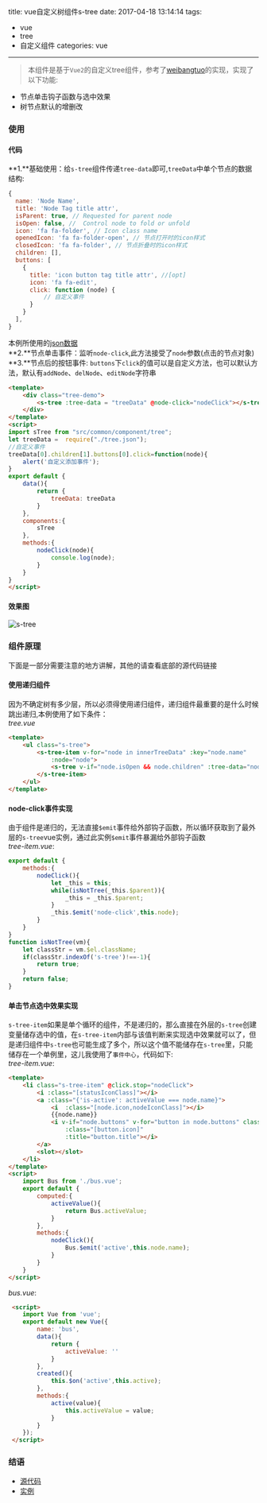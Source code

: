 title: vue自定义树组件s-tree
date: 2017-04-18 13:14:14
tags: 
- vue
- tree
- 自定义组件
categories: vue
---
>本组件是基于`Vue2`的自定义tree组件，参考了[weibangtuo](https://github.com/weibangtuo/vue-tree)的实现，实现了以下功能:    

- 节点单击钩子函数与选中效果
- 树节点默认的增删改

### 使用
#### 代码
**1.**基础使用：给`s-tree`组件传递`tree-data`即可,`treeData`中单个节点的数据结构:
``` js
{
  name: 'Node Name',
  title: 'Node Tag title attr',
  isParent: true, // Requested for parent node
  isOpen: false, //  Control node to fold or unfold
  icon: 'fa fa-folder', // Icon class name
  openedIcon: 'fa fa-folder-open', // 节点打开时的icon样式
  closedIcon: 'fa fa-folder', // 节点折叠时的icon样式
  children: [], 
  buttons: [ 
    {
      title: 'icon button tag title attr', //[opt]
      icon: 'fa fa-edit',
      click: function (node) { 
          // 自定义事件
      }
    }
  ],
}
```
本例所使用的[json数据](https://github.com/jintangWang/hello-vue/blob/master/src/components/my/tree/tree.json)  
**2.**节点单击事件：监听`node-click`,此方法接受了`node`参数(点击的节点对象)  
**3.**节点后的按钮事件: `buttons`下`click`的值可以是自定义方法，也可以默认方法，默认有`addNode`、`delNode`、`editNode`字符串
``` html
<template>
    <div class="tree-demo">
        <s-tree :tree-data = "treeData" @node-click="nodeClick"></s-tree>
    </div>
</template>
<script>
import sTree from "src/common/component/tree";
let treeData =  require("./tree.json");
//自定义事件
treeData[0].children[1].buttons[0].click=function(node){
    alert('自定义添加事件');
}
export default {
    data(){
        return {
            treeData: treeData
        }
    },
    components:{
        sTree
    },
    methods:{
        nodeClick(node){
            console.log(node);
        }
    }
}
</script>

```
<!-- more -->
#### 效果图
![s-tree](http://7xphbb.com1.z0.glb.clouddn.com/vue_tree.png)
### 组件原理
下面是一部分需要注意的地方讲解，其他的请查看底部的源代码链接
#### 使用递归组件
因为不确定树有多少层，所以必须得使用递归组件，递归组件最重要的是什么时候跳出递归,本例使用了如下条件：  
*tree.vue*
``` html
<template>
    <ul class="s-tree">
        <s-tree-item v-for="node in innerTreeData" :key="node.name" 
            :node="node">
            <s-tree v-if="node.isOpen && node.children" :tree-data="node.children"></s-tree>
        </s-tree-item>
    </ul>
</template>
```
#### node-click事件实现
由于组件是递归的，无法直接`$emit`事件给外部钩子函数，所以循环获取到了最外层的`s-tree`vue实例，通过此实例`$emit`事件暴漏给外部钩子函数  
*tree-item.vue*:
``` js
export default {
    methods:{
        nodeClick(){
            let _this = this;
            while(isNotTree(_this.$parent)){
                _this = _this.$parent;
            }
            _this.$emit('node-click',this.node);
        }
    }
}
function isNotTree(vm){
    let classStr = vm.$el.className;
    if(classStr.indexOf('s-tree')!==-1){
        return true;
    }
    return false;
}

```
#### 单击节点选中效果实现
 `s-tree-item`如果是单个循环的组件，不是递归的，那么直接在外层的`s-tree`创建变量储存选中的值，在`s-tree-item`内部与该值判断来实现选中效果就可以了，但是递归组件中`s-tree`也可能生成了多个，所以这个值不能储存在`s-tree`里，只能储存在一个单例里，这儿我使用了`事件中心`，代码如下:   
*tree-item.vue*:
``` html
<template>
    <li class="s-tree-item" @click.stop="nodeClick">
        <i :class="[statusIconClass]"></i>
        <a :class="{'is-active': activeValue === node.name}">
            <i  :class="[node.icon,nodeIconClass]"></i>
            {{node.name}}
            <i v-if="node.buttons" v-for="button in node.buttons" class="iButton" 
                :class="[button.icon]" 
                :title="button.title"></i>
        </a>
        <slot></slot>
    </li>
</template>
<script>
    import Bus from './bus.vue';
    export default {
        computed:{
            activeValue(){
                return Bus.activeValue;
            }
        },
        methods:{
            nodeClick(){
                Bus.$emit('active',this.node.name);
            }
        }
    }
</script>
```
*bus.vue*:
``` html
 <script>
    import Vue from 'vue';
    export default new Vue({
        name: 'bus',
        data(){
            return {
                activeValue: ''
            }
        },
        created(){
            this.$on('active',this.active);
        },
        methods:{
            active(value){
                this.activeValue = value;
            }
        }
    });
 </script>
```

### 结语
- [源代码](https://github.com/jintangWang/hello-vue/tree/master/src/common/component/tree)
- [实例](https://jintangwang.github.io/hello-vue/)